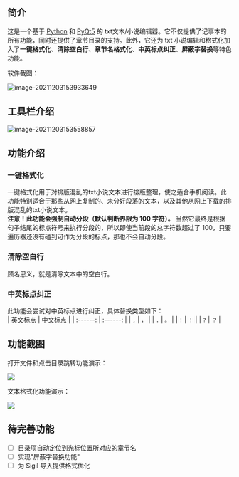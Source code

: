 ## 简介  
这是一个基于 [Python](https://www.python.org/) 和 [PyQt5](https://pypi.org/project/PyQt5/) 的 txt文本/小说编辑器。它不仅提供了记事本的所有功能，同时还提供了章节目录的支持。此外，它还为 txt 小说编辑和格式化加入了**一键格式化**、**清除空白行**、**章节名格式化**、**中英标点纠正**、**屏蔽字替换**等特色功能。   

软件截图：  

![image-20211203153933649](https://ylin-typora01.oss-cn-shenzhen.aliyuncs.com/images/image-20211203153933649.png)

## 工具栏介绍  

![image-20211203153558857](https://ylin-typora01.oss-cn-shenzhen.aliyuncs.com/images/image-20211203153558857.png)

## 功能介绍   

### 一键格式化  
一键格式化用于对排版混乱的txt小说文本进行排版整理，使之适合手机阅读。此功能特别适合于那些从网上复制的、未分好段落的文本，以及其他从网上下载的排版混乱的txt小说文本。    
**注意！此功能会强制自动分段（默认判断界限为 100 字符）。** 当然它最终是根据句子结尾的标点符号来执行分段的，所以即使当前段的总字符数超过了 100，只要遍历器还没有碰到可作为分段的标点，那也不会自动分段。

### 清除空白行  
顾名思义，就是清除文本中的空白行。   

### 中英标点纠正  
此功能会尝试对中英标点进行纠正，具体替换类型如下：   
| 英文标点 | 中文标点 |
| :------: | :------: |
|  ``,``   |  ``，``  |
|  ``.``   |  ``。``  |
|  ``!``   |  ``！``  |
|  ``?``   |  ``？``  |

## 功能截图   

打开文件和点击目录跳转功能演示：   

![](https://ylin-typora01.oss-cn-shenzhen.aliyuncs.com/images/打开文件和目录跳转.gif)

文本格式化功能演示：   

![](https://ylin-typora01.oss-cn-shenzhen.aliyuncs.com/images/格式化功能演示.gif)

## 待完善功能   

- [ ] 目录项自动定位到光标位置所对应的章节名  
- [ ] 实现"屏蔽字替换功能"  
- [ ] 为 Sigil 导入提供格式优化  

